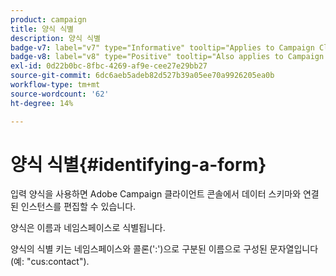 ```yaml
---
product: campaign
title: 양식 식별
description: 양식 식별
badge-v7: label="v7" type="Informative" tooltip="Applies to Campaign Classic v7"
badge-v8: label="v8" type="Positive" tooltip="Also applies to Campaign v8"
exl-id: 0d22b0bc-8fbc-4269-af9e-cee27e29bb27
source-git-commit: 6dc6aeb5adeb82d527b39a05ee70a9926205ea0b
workflow-type: tm+mt
source-wordcount: '62'
ht-degree: 14%

---
```


# 양식 식별{#identifying-a-form}



입력 양식을 사용하면 Adobe Campaign 클라이언트 콘솔에서 데이터 스키마와 연결된 인스턴스를 편집할 수 있습니다.

양식은 이름과 네임스페이스로 식별됩니다.

양식의 식별 키는 네임스페이스와 콜론(&#39;:&#39;)으로 구분된 이름으로 구성된 문자열입니다(예: &quot;cus:contact&quot;).
